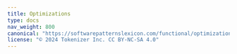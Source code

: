 ```yaml
---
title: Optimizations
type: docs
nav_weight: 800
canonical: "https://softwarepatternslexicon.com/functional/optimizations"
license: "© 2024 Tokenizer Inc. CC BY-NC-SA 4.0"
---
```

